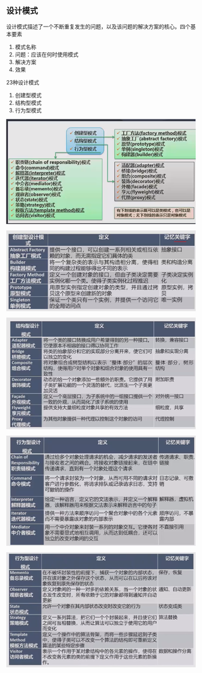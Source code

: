 
## 设计模式

设计模式描述了一个不断重复发生的问题，以及该问题的解决方案的核心。四个基本要素
1. 模式名称
2. 问题：应该在何时使用模式
3. 解决方案
4. 效果

23种设计模式
1. 创建型模式
2. 结构型模式
3. 行为型模式

![img.png](img/11.3设计模式概览.png)

![img.png](img/11.3创建型设计模式.png)

![img.png](img/11.3结构型设计模式.png)

![img.png](img/11.3行为型模式1.png)

![img.png](img/11.3行为型模式2.png)

